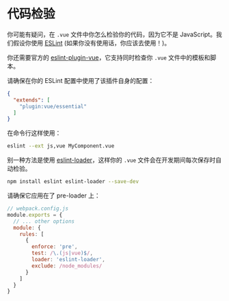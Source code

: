 # 代码检验

你可能有疑问，在 `.vue` 文件中你怎么检验你的代码，因为它不是 JavaScript。我们假设你使用 [ESLint](https://eslint.org/) (如果你没有使用话，你应该去使用！)。

你还需要官方的 [eslint-plugin-vue](https://github.com/vuejs/eslint-plugin-vue)，它支持同时检查你 `.vue` 文件中的模板和脚本。

请确保在你的 ESLint 配置中使用了该插件自身的配置：

``` json
{
  "extends": [
    "plugin:vue/essential"
  ]
}
```

在命令行这样使用：

``` bash
eslint --ext js,vue MyComponent.vue
```

别一种方法是使用 [eslint-loader](https://github.com/MoOx/eslint-loader)，这样你的 `.vue` 文件会在开发期间每次保存时自动检验。

``` bash
npm install eslint eslint-loader --save-dev
```

请确保它应用在了 pre-loader 上：

``` js
// webpack.config.js
module.exports = {
  // ... other options
  module: {
    rules: [
      {
        enforce: 'pre',
        test: /\.(js|vue)$/,
        loader: 'eslint-loader',
        exclude: /node_modules/
      }
    ]
  }
}
```
